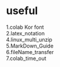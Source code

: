 # useful
 
1.colab Kor font
<br>
2.latex_notation
<br>
4.linux_multi_unzip
<br>
5.MarkDown_Guide
<br>
6.fileName_transfer
<br>
7.colab_time_out
